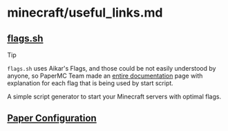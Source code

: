 # minecraft/useful_links.md

## [flags.sh](https://flags.sh/)
> [!TIP]
> `flags.sh` uses Aikar's Flags, and those could be not easily understood by anyone, so PaperMC Team made an [entire documentation](https://docs.papermc.io/paper/aikars-flags) page with explanation for each flag that is being used by start script.

A simple script generator to start your Minecraft servers with optimal flags.

## [Paper Configuration](https://docs.papermc.io/paper/reference/configuration)
